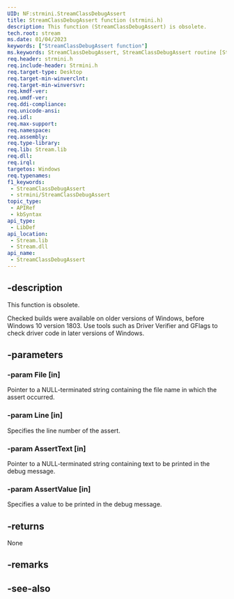 ```yaml
---
UID: NF:strmini.StreamClassDebugAssert
title: StreamClassDebugAssert function (strmini.h)
description: This function (StreamClassDebugAssert) is obsolete.
tech.root: stream
ms.date: 01/04/2023
keywords: ["StreamClassDebugAssert function"]
ms.keywords: StreamClassDebugAssert, StreamClassDebugAssert routine [Streaming Media Devices], strclass-routines_6f9302e6-592f-4097-830c-83b05a54d335.xml, stream.streamclassdebugassert, strmini/StreamClassDebugAssert
req.header: strmini.h
req.include-header: Strmini.h
req.target-type: Desktop
req.target-min-winverclnt: 
req.target-min-winversvr: 
req.kmdf-ver: 
req.umdf-ver: 
req.ddi-compliance: 
req.unicode-ansi: 
req.idl: 
req.max-support: 
req.namespace: 
req.assembly: 
req.type-library: 
req.lib: Stream.lib
req.dll: 
req.irql: 
targetos: Windows
req.typenames: 
f1_keywords:
 - StreamClassDebugAssert
 - strmini/StreamClassDebugAssert
topic_type:
 - APIRef
 - kbSyntax
api_type:
 - LibDef
api_location:
 - Stream.lib
 - Stream.dll
api_name:
 - StreamClassDebugAssert
---
```


## -description

This function is obsolete.

Checked builds were available on older versions of Windows, before Windows 10 version 1803. Use tools such as Driver Verifier and GFlags to check driver code in later versions of Windows.

## -parameters

### -param File [in]

Pointer to a NULL-terminated string containing the file name in which the assert occurred.

### -param Line [in]

Specifies the line number of the assert.

### -param AssertText [in]

Pointer to a NULL-terminated string containing text to be printed in the debug message.

### -param AssertValue [in]

Specifies a value to be printed in the debug message.

## -returns

None

## -remarks

## -see-also
